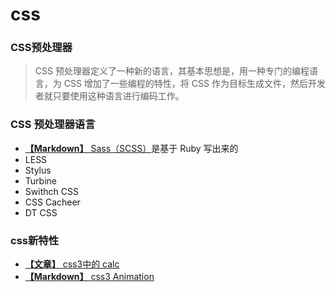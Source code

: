 # css

### CSS预处理器
> CSS 预处理器定义了一种新的语言，其基本思想是，用一种专门的编程语言，为 CSS 增加了一些编程的特性，将 CSS 作为目标生成文件，然后开发者就只要使用这种语言进行编码工作。

### CSS 预处理器语言
* [**【Markdown】** Sass（SCSS）](./Sass.md)是基于 Ruby 写出来的
* LESS
* Stylus
* Turbine
* Swithch CSS
* CSS Cacheer
* DT CSS

### css新特性
* [**【文章】** css3中的 calc](https://blog.csdn.net/xianyu410725/article/details/53464834)
* [**【Markdown】** css3 Animation](./cssAnimation.md)
